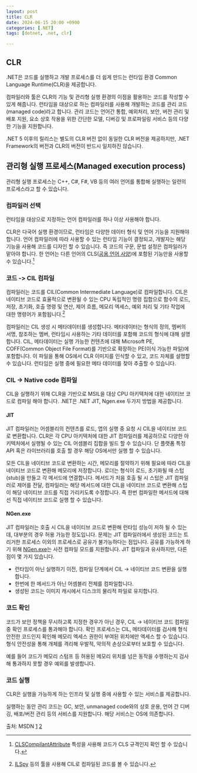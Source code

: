 ```yaml
---
layout: post
title: CLR
date: 2024-06-15 20:00 +0900
categories: [.NET]
tags: [dotnet, .net, clr]

---
```


## CLR

.NET은 코드를 실행하고 개발 프로세스를 더 쉽게 만드는 런타임 환경 Common Language Runtime(CLR)을 제공합니다.

컴파일러와 툴은 CLR의 기능 및 관리형 실행 환경의 이점을 활용하는 코드를 작성할 수 있게 해줍니다. 런타임을 대상으로 하는 컴파일러를 사용해 개발하는 코드를 관리 코드(managed code)라고 합니다. 관리 코드는 언어간 통합, 예외처리, 보안, 버전 관리 및 배포 지원, 요소 상호 작용을 위한 간단한 모델, 디버깅 및 프로파일링 서비스 등의 다양한 기능을 지원합니다.

.NET 5 이후의 릴리스는 별도의 CLR 버전 없이 동일한 CLR 버전을 제공하지만, .NET Framework의 버전과 CLR의 버전이 반드시 일치하진 않습니다.

## 관리형 실행 프로세스(Managed execution process)

관리형 실행 프로세스는 C++, C#, F#, VB 등의 여러 언어를 통합해 실행하는 일련의 프로세스라고 할 수 있습니다.

### 컴파일러 선택

런타임을 대상으로 지정하는 언어 컴파일러를 하나 이상 사용해야 합니다.

CLR은 다국어 실행 환경이므로, 런타임은 다양한 데이터 형식 및 언어 기능을 지원해야 합니다. 언어 컴파일러에 따라 사용할 수 있는 런타임 기능이 결정되고, 개발자는 해당 기능을 사용해 코드를 디자인 할 수 있습니다. 즉 코드의 구문, 문법 설정은 컴파일러가 맡아야 합니다. 한 언어는 다른 언어의 CLS([공용 언어 사양](https://learn.microsoft.com/ko-kr/dotnet/standard/language-independence))에 포함된 기능만을 사용할 수 있습니다.[^1]

### 코드 -> CIL 컴파일

컴파일러는 코드를 CIL(Common Intermediate Language)로 컴파일합니다. CIL은 네이티브 코드로 효율적으로 변환될 수 있는 CPU 독립적인 명령 집합으로 함수의 로드, 저장, 초기화, 호출 명령 및 연산, 제어 흐름, 메모리 엑세스, 예외 처리 및 기타 작업에 대한 명령어가 포함됩니다.[^2]

컴파일러는 CIL 생성 시 메타데이터를 생성합니다. 메타데이터는 형식의 정의, 멤버의 서명, 참조하는 멤버, 런타임시 사용하는 기타 데이터를 포함해 코드의 형식에 대해 설명합니다. CIL, 메타데이터는 실행 가능한 컨텐츠에 대해 Microsoft PE, COFF(Common Object File Format)를 기반으로 확장하는 PE(이식 가능한 파일)에 포함합니다. 이 파일을 통해 OS에서 CLR 이미지를 인식할 수 있고, 코드 자체를 설명할 수 있습니다. 런타임은 실행 중에 필요한 메타 데이터를 찾아 추출할 수 있습니다.

### CIL -> Native code 컴파일

CIL을 실행하기 위해 CLR을 기반으로 MSIL을 대상 CPU 아키텍처에 대한 네이티브 코드로 컴파일 해야 합니다. .NET은 .NET JIT, Ngen.exe 두가지 방법을 제공합니다.

#### JIT

JIT 컴파일러는 어셈블리의 컨텐츠를 로드, 앱의 실행 중 요청 시 CIL을 네이티브 코드로 변환합니다. CLR은 각 CPU 아키텍처에 대한 JIT 컴파일러를 제공하므로 다양한 아키텍처에서 실행될 수 있는 CIL 어셈블리 집합을 빌드 할 수 있습니다. 단 플랫폼 특정 API 혹은 라이브러리를 호출 할 경우 해당 OS에서만 실행 할 수 있습니다.

모든 CIL을 네이티브 코드로 변환하는 시간, 메모리를 절약하기 위해 필요에 따라 CIL을 네이티브 코드로 변환해 메모리에 저장합니다. 로더는 형식이 로드, 초기화될 때 스텁(stub)을 만들고 각 메서드에 연결합니다. 메서드가 처음 호출 될 시 스텁은 JIT 컴파일러로 제어를 전달, 컴파일러는 해당 메서드에 대한 CIL을 네이티브 코드로 변환해 스텁이 해당 네이티브 코드를 직접 가리키도록 수정합니다. 즉 한번 컴파일한 메서드에 대해선 직접 네이티브 코드로 실행 할 수 있습니다.

#### NGen.exe

JIT 컴파일러는 호출 시 CIL을 네이티브 코드로 변환해 런타임 성능이 저하 될 수 있는데, 대부분의 경우 허용 가능한 정도입니다. 문제는 JIT 컴파일러에서 생성된 코드는 트리거한 프로세스 이외의 프로세스로 공유가 불가능하다는 점입니다. 공유를 가능하게 하기 위해 [NGen.exe](https://learn.microsoft.com/ko-kr/dotnet/framework/tools/ngen-exe-native-image-generator)는 사전 컴파일 모드를 지원합니다. JIT 컴파일과 유사하지만, 다른 점이 몇 가지 있습니다.

* 런타임이 아닌 실행하기 이전, 컴파일 단계에서 CIL -> 네이티브 코드 변환을 실행합니다.
* 한번에 한 메서드가 아닌 어셈블리 전체를 컴파일합니다.
* 생성된 코드는 이미지 캐시에서 디스크의 물리적 파일로 유지합니다.

### 코드 확인

코드가 보안 정책을 무시하고록 지정한 경우가 아닌 경우, CIL -> 네이티브 코드 컴파일 중 확인 프로세스를 통과해야 합니다. 확인 프로세스는 CIL, 메타데이터를 검사해 형식 안전한 코드인지 확인해 메모리 엑세스 권한이 부여된 위치에만 엑세스 할 수 있습니다. 형식 안전성을 통해 개체를 격리해 우발적, 악의적 손상으로부터 보호할 수 있습니다.

예를 들어 코드가 메모리 스텀프 등 허용된 메모리 위치를 넘은 동작을 수행하는지 검사해 통과하지 못할 경우 예외를 발생합니다.

### 코드 실행

CLR은 실행을 가능하게 하는 인프라 및 실행 중에 사용할 수 있는 서비스를 제공합니다.

실행하는 동안 관리 코드는 GC, 보안, unmanaged code와의 상호 운용, 언어 간 디버깅, 배포/버전 관리 등의 서비스를 지원합니다. 해당 서비스는 OS에 의존합니다.

출처: MSDN [1](https://learn.microsoft.com/ko-kr/dotnet/standard/clr)  [2](https://learn.microsoft.com/ko-kr/dotnet/standard/managed-code)

[^1]: [CLSCompilantAttribute](https://learn.microsoft.com/ko-kr/dotnet/api/system.clscompliantattribute?view=net-8.0) 특성을 사용해 코드가 CLS 규격인지 확인 할 수 있습니다.
[^2]: [ILSpy](https://github.com/icsharpcode/ILSpy) 등의 툴을 사용해 CIL로 컴파일된 코드를 볼 수 있습니다.
